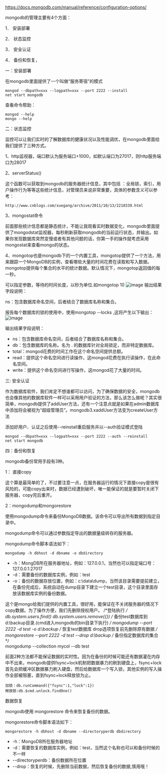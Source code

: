 https://docs.mongodb.com/manual/reference/configuration-options/

mongodb的管理主要有4个方面：

1．  安装部署

2．  状态监控

3．  安全认证

4．  备份和恢复，

一：安装部署

在mongodb里面提供了一个叫做“服务寄宿”的模式
	
	mongod --dbpath=xxx --logpath=xxx --port 2222 --install
	net start mongodb

查看命令帮助：

	mongod --help
	mongo --help

二：状态监控

监控可以让我们实时的了解数据库的健康状况以及性能调优，在mongodb里面给我们提供了三种方式。

1、http监视器，端口默认为服务端口+1000，如默认端口为27017，则http服务端口为28017

2、serverStatus()

这个函数可以获取到mongodb的服务器统计信息，其中包括 ：全局锁，索引，用户操作行为等等这些统计信息，对管理员来说非常重要，具体的参数含义可以参考：

	http://www.cnblogs.com/xuegang/archive/2011/10/13/2210339.html
3、mongostat命令

前面那些统计信息都是静态统计，不能让我观看实时数据变化，mongodb里面提供了mongodstat监视器，每秒刷新获取mongodb的当前运行状态，并输出。如果你发现数据库突然变慢或者有其他问题的话，你第一手的操作就考虑采用mongostat来查看mongo的状态。

4、mongotop也是mongodb下的一个内置工具，mongotop提供了一个方法，用来跟踪一个MongoDB的实例，查看哪些大量的时间花费在读取和写入数据。 mongotop提供每个集合的水平的统计数据。默认情况下，mongotop返回值的每一秒。

可以指定<sleeptime>参数，等待的时间长度，以秒为单位.如mongotop 10
![image](http://i.imgur.com/q0NB3Ts.png)
输出结果字段说明：

ns：包含数据库命名空间，后者结合了数据库名称和集合。


报告每个数据库的锁的使用中，使用mongotop --locks ,这将产生以下输出：
![image](http://i.imgur.com/zzXpGgw.png)

输出结果字段说明：

- ns：包含数据库命名空间，后者结合了数据库名称和集合。
- db：包含数据库的名称。名为 . 的数据库针对全局锁定，而非特定数据库。
- total：mongod花费的时间工作在这个命名空间提供总额。
- read：提供这个命名空间进行读操作，这mongod花费在执行读操作，在此命名空间。
- write：提供这个命名空间进行写操作，这mongod花了大量的时间。

三: 安全认证

作为数据库软件，我们肯定不想谁都可以访问，为了确保数据的安全，mongodb也会像其他的数据库软件一样可以采用用户验证的方法，那么该怎么做呢？其实很简单，mongodb提供了addUser方法，还有一个注意点就是如果在admin数据库中添加将会被视为“超级管理员”。mongodb3.xaddUser方法变为createUser方法

添加好用户、认证之后使用--reinstall重启服务并以--auth验证模式登陆

	mongod --dbpath=xxx --logpath=xxx --port 2222 --auth --reinstall
	net start mongodb

四：备份和恢复

mongodb备份常用手段有3种。

1： 直接copy

这个算是最简单的了，不过要注意一点，在服务器运行的情况下直接copy是很有风险的，可能copy出来时，数据已经遭到破坏，唯一能保证的就是要暂时关闭下服务器，copy完后重开。

2：mongodump和mongorestore

使用mongodump命令来备份MongoDB数据。该命令可以导出所有数据到指定目录中。

mongodump命令可以通过参数指定导出的数据量级转存的服务器。

mongodump命令脚本语法如下：

	mongodump -h dbhost -d dbname -o dbdirectory
- -h：MongDB所在服务器地址，例如：127.0.0.1，当然也可以指定端口号：127.0.0.1:27017
- -d：需要备份的数据库实例，例如：test
- -o：备份的数据存放位置，例如：c:\data\dump，当然该目录需要提前建立，在备份完成后，系统自动在dump目录下建立一个test目录，这个目录里面存放该数据库实例的备份数据。


这个是mongo给我们提供的内置工具，很好用，能保证在不关闭服务器的情况下copy数据。为了操作方便，我们先删除授权用户。
	/*登陆执行 */
	db.system.users.find()
	db.system.users.remove({})
	/*  备份test数据库到d:\backup目录.(cmd进入mongodb的bin目录下执行) */
	mongodump --port 2222 -d test -o d:\backup
	/* 恢复test数据库 drop选项恢复前先删除原有数据 */
	mongorestore --port 2222 -d test --drop d:\backup
	/* 备份指定数据库的集合 */		
	mongodump --collection mycol --db test

前面2种方法都不能保证数据的实时性。因为在备份的时候可能还有数据灌在内存中不出来，mongodb提供fsync+lock机制把数据暴力的刷到硬盘上，fsync+lock首先会把缓冲区数据暴力刷入硬盘，然后给数据库一个写入锁，其他实例的写入操作全部被阻塞，直到fsync+lock释放锁为止。

	加锁：db.runCommand({"fsync":1,"lock":1})
	释放锁:db.$cmd.unlock.findOne()

数据恢复

mongodb使用 mongorestore 命令来恢复备份的数据。

mongorestore命令脚本语法如下：
	
	mongorestore -h dbhost -d dbname --directoryperdb dbdirectory

- -h：MongoDB所在服务器地址
- -d：需要恢复的数据库实例，例如：test，当然这个名称也可以和备份时候的不一样
- --directoryperdb：备份数据所在位置
- --drop：恢复的时候，先删除当前数据，然后恢复备份的数据,慎用哦！	